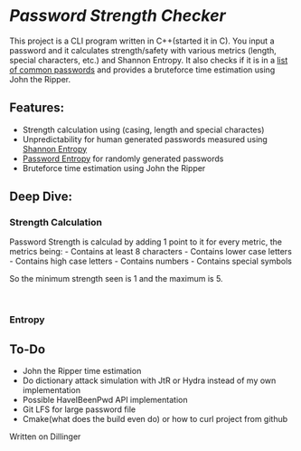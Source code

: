 # _Password Strength Checker_


This project is a CLI program written in C++(started it in C). You input a password and it calculates strength/safety with various metrics (length, special characters, etc.) and Shannon Entropy. It also checks if it is in a [list of common passwords](https://github.com/danielmiessler/SecLists/blob/master/Passwords/Common-Credentials/Pwdb_top-10000000.txt) and provides a bruteforce time estimation using John the Ripper.


## Features:

- Strength calculation using (casing, length and special charactes)
- Unpredictability for human generated passwords measured using [Shannon Entropy](https://en.wikipedia.org/wiki/Entropy_(information_theory)) 
- [Password Entropy](https://www.pleacher.com/mp/mlessons/algebra/entropy.html) for randomly generated passwords
- Bruteforce time estimation using John the Ripper

## Deep Dive:

<h3>Strength Calculation</h3>
Password Strength is calculad by adding 1 point to it for every metric, the metrics being:
- Contains at least 8 characters
- Contains lower case letters
- Contains high case letters
- Contains numbers
- Contains special symbols

So the minimum strength seen is 1 and the maximum is 5.

<br />

<h3>Entropy</h3>


## To-Do

 - John the Ripper time estimation
 - Do dictionary attack simulation with JtR or Hydra instead of my own implementation
 - Possible HaveIBeenPwd API implementation
 - Git LFS for large password file
 - Cmake(what does the build even do) or how to curl project from github

Written on Dillinger
